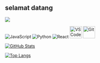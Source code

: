 ## selamat datang 
<!--

-->

![](https://autonetmagz.com/wp-content/uploads/2018/08/2019-lamborghini-aventador-svj.jpg)



<p align="left">
  <img src="https://img.shields.io/badge/JavaScript-F7DF1E?style=for-the-badge&logo=javascript&logoColor=black" alt="JavaScript">
  <img src="https://img.shields.io/badge/Python-3776AB?style=for-the-badge&logo=python&logoColor=white" alt="Python">
  <img src="https://img.shields.io/badge/React-61DAFB?style=for-the-badge&logo=react&logoColor=black" alt="React">
  <img src="https://cdn.jsdelivr.net/gh/devicons/devicon/icons/vscode/vscode-original.svg" alt="VS Code" width="40" height="40"/>
  <img src="https://cdn.jsdelivr.net/gh/devicons/devicon/icons/git/git-original.svg" alt="Git" width="40" height="40"/>
</p>
<!--
 badge: https://shields.io
 bahasa: https://devicon.dev
-->


[![GitHub Stats](https://github-readme-stats.vercel.app/api?username=munirudin2024&show_icons=true&theme=nord)](https://github.com/anuraghazra/github-readme-stats)

[![Top Langs](https://github-readme-stats.vercel.app/api/top-langs/?username=munirudin2024&layout=compact&theme=nord)](https://github.com/anuraghazra/github-readme-stats)
<!--
https://github.com/anuraghazra/github-readme-stats
-->
